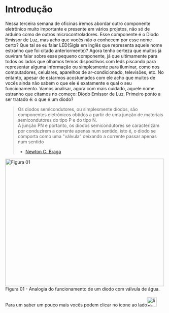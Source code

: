 # Introdução

Nessa terceira semana de oficinas iremos abordar outro componente eletrônico muito importante e presente em vários projetos, não só de arduino como de outros microcontroladores. Esse componente é o Diodo Emissor de Luz, mas acho que vocês não o conhecem por esse nome certo? Que tal se eu falar LED(Sigla em inglês que representa aquele nome estranho que foi citado anteriormente)?  Agora tenho certeza que muitos já ouviram falar sobre esse pequeno componente, já que ultimamente para todos os lados que olhamos temos dispositivos com leds piscando para representar alguma informação ou simplesmente para iluminar, como nos computadores, celulares, aparelhos de ar-condicionado, televisões, etc. No entanto, apesar de estarmos acostumados com ele acho que muitos de vocês ainda não sabem o que ele é exatamente e qual o seu funcionamento. Vamos analisar, agora com mais cuidado, aquele nome estranho que citamos no começo: Diodo Emissor de Luz. Primeiro ponto a ser tratado é: o que é um diodo? 
> Os diodos semicondutores, ou simplesmente diodos, são componentes eletrônicos obtidos a partir de uma junção de materiais semicondutores do tipo P e do tipo N. <br/>
> A junção PN e portanto, os diodos semicondutores se caracterizam por conduzirem a corrente apenas num sentido, isto é, o diodo se comporta como uma "válvula" deixando a corrente passar apenas num sentido
> - [Newton C. Braga](http://www.newtoncbraga.com.br/index.php/almanaque-tecnologico/7410-diodos-semicondutores-alm296 "Referência 01")

<img src="http://www.newtoncbraga.com.br/images/stories/almanaque/alm0296_01.png" width="500" height="400" alt="Figura 01"/>
Figura 01 - Analogia do funcionamento de um diodo com válvula de água.
<br/> <br/>
Para um saber um pouco mais vocês podem clicar no ícone ao lado<a target="_blank" href="https://www.youtube.com/watch?v=rR8WdjZ5tHQ"><img src="https://yt3.ggpht.com/-M8MvLxsBZpI/AAAAAAAAAAI/AAAAAAAAAAA/QIpdfb2jVYw/s288-mo-c-c0xffffffff-rj-k-no/photo.jpg" width="30" height="30" alt="link"/></a>
